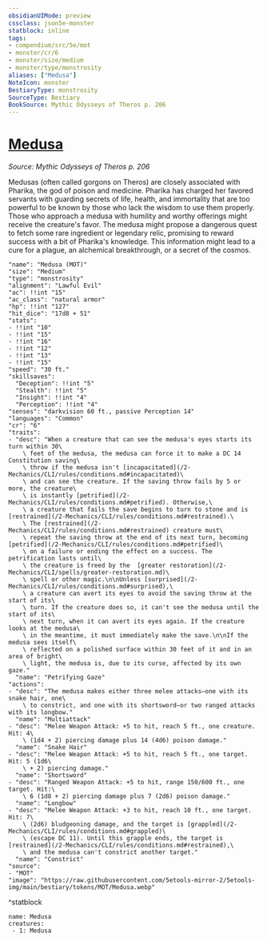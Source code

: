 ```yaml
---
obsidianUIMode: preview
cssclass: json5e-monster
statblock: inline
tags:
- compendium/src/5e/mot
- monster/cr/6
- monster/size/medium
- monster/type/monstrosity
aliases: ["Medusa"]
NoteIcon: monster
BestiaryType: monstrosity
SourceType: Bestiary
BookSource: Mythic Odysseys of Theros p. 206
---
```

# [Medusa](2-Mechanics\CLI\bestiary\monstrosity/medusa-mot.md)
*Source: Mythic Odysseys of Theros p. 206*  

Medusas (often called gorgons on Theros) are closely associated with Pharika, the god of poison and medicine. Pharika has charged her favored servants with guarding secrets of life, health, and immortality that are too powerful to be known by those who lack the wisdom to use them properly. Those who approach a medusa with humility and worthy offerings might receive the creature's favor. The medusa might propose a dangerous quest to fetch some rare ingredient or legendary relic, promising to reward success with a bit of Pharika's knowledge. This information might lead to a cure for a plague, an alchemical breakthrough, or a secret of the cosmos.

```statblock
"name": "Medusa (MOT)"
"size": "Medium"
"type": "monstrosity"
"alignment": "Lawful Evil"
"ac": !!int "15"
"ac_class": "natural armor"
"hp": !!int "127"
"hit_dice": "17d8 + 51"
"stats":
- !!int "10"
- !!int "15"
- !!int "16"
- !!int "12"
- !!int "13"
- !!int "15"
"speed": "30 ft."
"skillsaves":
  "Deception": !!int "5"
  "Stealth": !!int "5"
  "Insight": !!int "4"
  "Perception": !!int "4"
"senses": "darkvision 60 ft., passive Perception 14"
"languages": "Common"
"cr": "6"
"traits":
- "desc": "When a creature that can see the medusa's eyes starts its turn within 30\
    \ feet of the medusa, the medusa can force it to make a DC 14 Constitution saving\
    \ throw if the medusa isn't [incapacitated](/2-Mechanics/CLI/rules/conditions.md#incapacitated)\
    \ and can see the creature. If the saving throw fails by 5 or more, the creature\
    \ is instantly [petrified](/2-Mechanics/CLI/rules/conditions.md#petrified). Otherwise,\
    \ a creature that fails the save begins to turn to stone and is [restrained](/2-Mechanics/CLI/rules/conditions.md#restrained).\
    \ The [restrained](/2-Mechanics/CLI/rules/conditions.md#restrained) creature must\
    \ repeat the saving throw at the end of its next turn, becoming [petrified](/2-Mechanics/CLI/rules/conditions.md#petrified)\
    \ on a failure or ending the effect on a success. The petrification lasts until\
    \ the creature is freed by the  [greater restoration](/2-Mechanics/CLI/spells/greater-restoration.md)\
    \ spell or other magic.\n\nUnless [surprised](/2-Mechanics/CLI/rules/conditions.md#surprised),\
    \ a creature can avert its eyes to avoid the saving throw at the start of its\
    \ turn. If the creature does so, it can't see the medusa until the start of its\
    \ next turn, when it can avert its eyes again. If the creature looks at the medusa\
    \ in the meantime, it must immediately make the save.\n\nIf the medusa sees itself\
    \ reflected on a polished surface within 30 feet of it and in an area of bright\
    \ light, the medusa is, due to its curse, affected by its own gaze."
  "name": "Petrifying Gaze"
"actions":
- "desc": "The medusa makes either three melee attacks—one with its snake hair, one\
    \ to constrict, and one with its shortsword—or two ranged attacks with its longbow."
  "name": "Multiattack"
- "desc": "Melee Weapon Attack: +5 to hit, reach 5 ft., one creature. Hit: 4\
    \ (1d4 + 2) piercing damage plus 14 (4d6) poison damage."
  "name": "Snake Hair"
- "desc": "Melee Weapon Attack: +5 to hit, reach 5 ft., one target. Hit: 5 (1d6\
    \ + 2) piercing damage."
  "name": "Shortsword"
- "desc": "Ranged Weapon Attack: +5 to hit, range 150/600 ft., one target. Hit:\
    \ 6 (1d8 + 2) piercing damage plus 7 (2d6) poison damage."
  "name": "Longbow"
- "desc": "Melee Weapon Attack: +3 to hit, reach 10 ft., one target. Hit: 7\
    \ (2d6) bludgeoning damage, and the target is [grappled](/2-Mechanics/CLI/rules/conditions.md#grappled)\
    \ (escape DC 11). Until this grapple ends, the target is [restrained](/2-Mechanics/CLI/rules/conditions.md#restrained),\
    \ and the medusa can't constrict another target."
  "name": "Constrict"
"source":
- "MOT"
"image": "https://raw.githubusercontent.com/5etools-mirror-2/5etools-img/main/bestiary/tokens/MOT/Medusa.webp"
```
^statblock

```encounter-table
name: Medusa
creatures:
 - 1: Medusa
```